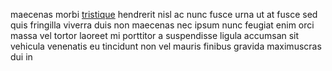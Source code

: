 maecenas morbi [tristique](generated_webpages/faucibus5.md) hendrerit nisl ac
nunc fusce urna ut at fusce sed quis fringilla viverra duis non maecenas nec
ipsum nunc feugiat enim orci massa vel tortor laoreet mi porttitor a
suspendisse ligula accumsan sit vehicula venenatis eu tincidunt non vel mauris
finibus gravida maximuscras dui in